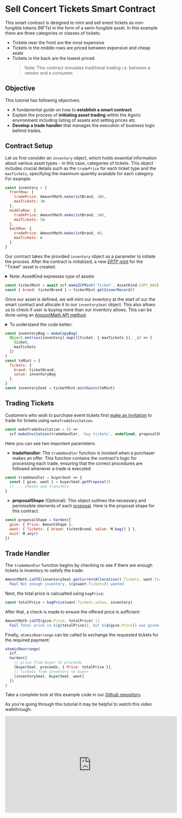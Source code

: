 # Sell Concert Tickets Smart Contract

This smart contract is designed to mint and sell event tickets as non-fungible tokens (NFTs) in the form of a semi-fungible asset. In this example there are three categories or classes of tickets:

- Tickets near the front are the most expensive
- Tickets in the middle rows are priced between expensive and cheap seats
- Tickets in the back are the lowest priced
  > Note: This contract simulates traditional trading i.e. between a vendor and a consumer.

## Objective

This tutorial has following objectives:

- A fundamental guide on how to **establish a smart contract**.
- Explain the process of **initiating asset trading** within the Agoric environment including listing of assets and setting prices etc.
- **Develop a trade handler** that manages the execution of business logic behind trades.

## Contract Setup

Let us first consider an `inventory` object, which holds essential information about various asset types - in this case, categories of tickets. This object includes crucial details such as the `tradePrice` for each ticket type and the `maxTickets`, specifying the maximum quantity available for each category. For example:

```js
const inventory = {
  frontRow: {
    tradePrice: AmountMath.make(istBrand, 3n),
    maxTickets: 3n
  },
  middleRow: {
    tradePrice: AmountMath.make(istBrand, 2n),
    maxTickets: 5n
  },
  backRow: {
    tradePrice: AmountMath.make(istBrand, n),
    maxTickets: n
  }
}
```

Our contract takes the provided `inventory` object as a parameter to initiate the process.
After the contract is initialized, a new [ERTP mint](https://docs.agoric.com/glossary/#mint) for the "Ticket" asset is created.

<details>
<summary>Note: AssetKind expresses type of assets</summary>

There are three types of [assets](https://docs.agoric.com/guides/ertp/#asset). You can determine the [type of your asset](https://docs.agoric.com/reference/ertp-api/ertp-data-types.html#assetkind) by referring to the provided documentation.

In our example, tickets are non-fungible and can have duplicates, meaning there can be many tickets of a single type. So, we are using `AssetKind.COPY_BAG`.

</details>

```js
const ticketMint = await zcf.makeZCFMint('Ticket', AssetKind.COPY_BAG)
const { brand: ticketBrand } = ticketMint.getIssuerRecord()
```

Once our asset is defined, we will mint our inventory at the start of our the smart contract and allocate it to our `inventorySeat` object.
This also allows us to check if user is buying more than our inventory allows. This can be done using an [AmountMath API method](https://docs.agoric.com/reference/ertp-api/amount-math.html#amountmath-isgte-leftamount-rightamount-brand).

<details>
<summary>To understand the code better:</summary>

Take a look at [brand](https://docs.agoric.com/glossary/#brand), [AmountKeywordRecord](https://docs.agoric.com/reference/zoe-api/zoe-data-types.html#keywordrecord), [mintGains function](https://docs.agoric.com/reference/zoe-api/zcfmint.html#azcfmint-mintgains-gains-zcfseat) and [ZCFSeat](https://docs.agoric.com/reference/zoe-api/zcfseat.html#zcfseat-object).

</details>

```js
const inventoryBag = makeCopyBag(
  Object.entries(inventory).map(([ticket, { maxTickets }], _i) => [
    ticket,
    maxTickets
  ])
)
const toMint = {
  Tickets: {
    brand: ticketBrand,
    value: inventoryBag
  }
}
const inventorySeat = ticketMint.mintGains(toMint)
```

## Trading Tickets

Customers who wish to purchase event tickets first [make an invitation](https://docs.agoric.com/reference/zoe-api/zoe-contract-facet.html#zcf-makeinvitation-offerhandler-description-customdetails-proposalshape) to trade for tickets using `makeTradeInvitation`.

```js
const makeTradeInvitation = () =>
  zcf.makeInvitation(tradeHandler, 'buy tickets', undefined, proposalShape)
```

Here you can see two important parameters:

- **tradeHandler**: The `tradeHandler` function is invoked when a purchaser makes an offer. This function contains the contract's logic for processing each trade, ensuring that the correct procedures are followed whenever a trade is executed.

```js
const tradeHandler = buyerSeat => {
  const { give, want } = buyerSeat.getProposal()
  // ... checks and transfers
}
```

- **proposalShape** (Optional): This object outlines the necessary and permissible elements of each [proposal](https://docs.agoric.com/reference/zoe-api/zoe-contract-facet.html#proposal-shapes). Here is the proposal shape for this contract.

```js
const proposalShape = harden({
  give: { Price: AmountShape },
  want: { Tickets: { brand: ticketBrand, value: M.bag() } },
  exit: M.any()
})
```

## Trade Handler

The `tradeHandler` function begins by checking to see if there are enough tickets in inventory to satisfy the trade:

```js
AmountMath.isGTE(inventorySeat.getCurrentAllocation().Tickets, want.Tickets) ||
  Fail`Not enough inventory, ${q(want.Tickets)} wanted`
```

Next, the total price is calcualted using `bagPrice`:

```js
const totalPrice = bagPrice(want.Tickets.value, inventory)
```

After that, a check is made to ensure the offered price is sufficient:

```js
AmountMath.isGTE(give.Price, totalPrice) ||
  Fail`Total price is ${q(totalPrice)}, but ${q(give.Price)} was given`
```

Finally, `atomicRearrange` can be called to exchange the requested tickets for the required payment:

```js
atomicRearrange(
  zcf,
  harden([
    // price from buyer to proceeds
    [buyerSeat, proceeds, { Price: totalPrice }],
    // tickets from inventory to buyer
    [inventorySeat, buyerSeat, want]
  ])
)
```

Take a complete look at this example code in our [Github repository](https://github.com/Agoric/dapp-agoric-basics/blob/main/contract/src/sell-concert-tickets.contract.js).

As you're going through this tutorial it may be helpful to watch this video walkthrough:
<ClientOnly>

<iframe width="560" height="315" src="https://www.youtube.com/embed/Wtq6dwsRdOQ" title="YouTube video player" frameborder="0" allow="accelerometer; autoplay; clipboard-write; encrypted-media; gyroscope; picture-in-picture" allowfullscreen></iframe>
</ClientOnly>

